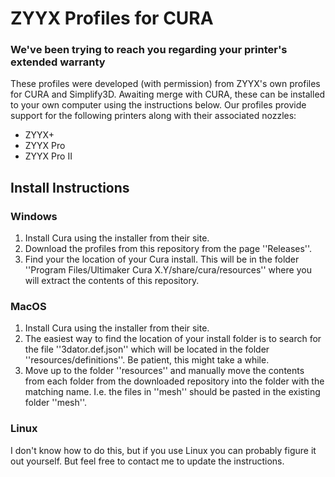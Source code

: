 # ZYYX Profiles for CURA
### We've been trying to reach you regarding your printer's extended warranty

These profiles were developed (with permission) from ZYYX's own profiles for CURA and Simplify3D. Awaiting merge with CURA, these can be installed to your own computer using the instructions below. Our profiles provide support for the following printers along with their associated nozzles:

* ZYYX+
* ZYYX Pro
* ZYYX Pro II

## Install Instructions
### Windows

1. Install Cura using the installer from their site.
2. Download the profiles from this repository from the page ''Releases''.
3. Find your the location of your Cura install. This will be in the folder ''Program Files/Ultimaker Cura X.Y/share/cura/resources'' where you will extract the contents of this repository.

### MacOS

1. Install Cura using the installer from their site.
2. The easiest way to find the location of your install folder is to search for the file ''3dator.def.json'' which will be located in the folder ''resources/definitions''. Be patient, this might take a while.
3. Move up to the folder ''resources'' and manually move the contents from each folder from the downloaded repository into the folder with the matching name. I.e. the files in ''mesh'' should be pasted in the existing folder ''mesh''.

### Linux

I don't know how to do this, but if you use Linux you can probably figure it out yourself. But feel free to contact me to update the instructions.